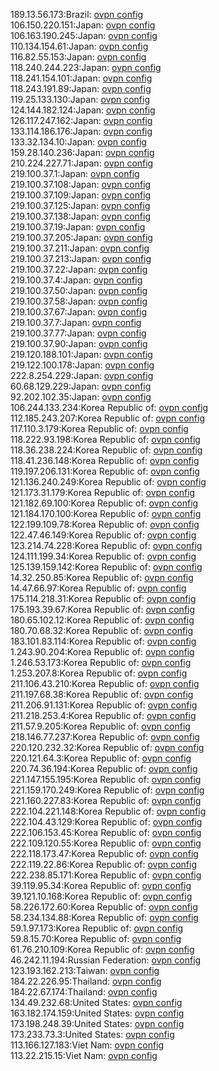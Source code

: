 189.13.56.173:Brazil: [ovpn config](vpn/189_13_56_173.ovpn)  
106.150.220.151:Japan: [ovpn config](vpn/106_150_220_151.ovpn)  
106.163.190.245:Japan: [ovpn config](vpn/106_163_190_245.ovpn)  
110.134.154.61:Japan: [ovpn config](vpn/110_134_154_61.ovpn)  
116.82.55.153:Japan: [ovpn config](vpn/116_82_55_153.ovpn)  
118.240.244.223:Japan: [ovpn config](vpn/118_240_244_223.ovpn)  
118.241.154.101:Japan: [ovpn config](vpn/118_241_154_101.ovpn)  
118.243.191.89:Japan: [ovpn config](vpn/118_243_191_89.ovpn)  
119.25.133.130:Japan: [ovpn config](vpn/119_25_133_130.ovpn)  
124.144.182.124:Japan: [ovpn config](vpn/124_144_182_124.ovpn)  
126.117.247.162:Japan: [ovpn config](vpn/126_117_247_162.ovpn)  
133.114.186.176:Japan: [ovpn config](vpn/133_114_186_176.ovpn)  
133.32.134.10:Japan: [ovpn config](vpn/133_32_134_10.ovpn)  
159.28.140.236:Japan: [ovpn config](vpn/159_28_140_236.ovpn)  
210.224.227.71:Japan: [ovpn config](vpn/210_224_227_71.ovpn)  
219.100.37.1:Japan: [ovpn config](vpn/219_100_37_1.ovpn)  
219.100.37.108:Japan: [ovpn config](vpn/219_100_37_108.ovpn)  
219.100.37.109:Japan: [ovpn config](vpn/219_100_37_109.ovpn)  
219.100.37.125:Japan: [ovpn config](vpn/219_100_37_125.ovpn)  
219.100.37.138:Japan: [ovpn config](vpn/219_100_37_138.ovpn)  
219.100.37.19:Japan: [ovpn config](vpn/219_100_37_19.ovpn)  
219.100.37.205:Japan: [ovpn config](vpn/219_100_37_205.ovpn)  
219.100.37.211:Japan: [ovpn config](vpn/219_100_37_211.ovpn)  
219.100.37.213:Japan: [ovpn config](vpn/219_100_37_213.ovpn)  
219.100.37.22:Japan: [ovpn config](vpn/219_100_37_22.ovpn)  
219.100.37.4:Japan: [ovpn config](vpn/219_100_37_4.ovpn)  
219.100.37.50:Japan: [ovpn config](vpn/219_100_37_50.ovpn)  
219.100.37.58:Japan: [ovpn config](vpn/219_100_37_58.ovpn)  
219.100.37.67:Japan: [ovpn config](vpn/219_100_37_67.ovpn)  
219.100.37.7:Japan: [ovpn config](vpn/219_100_37_7.ovpn)  
219.100.37.77:Japan: [ovpn config](vpn/219_100_37_77.ovpn)  
219.100.37.90:Japan: [ovpn config](vpn/219_100_37_90.ovpn)  
219.120.188.101:Japan: [ovpn config](vpn/219_120_188_101.ovpn)  
219.122.100.178:Japan: [ovpn config](vpn/219_122_100_178.ovpn)  
222.8.254.229:Japan: [ovpn config](vpn/222_8_254_229.ovpn)  
60.68.129.229:Japan: [ovpn config](vpn/60_68_129_229.ovpn)  
92.202.102.35:Japan: [ovpn config](vpn/92_202_102_35.ovpn)  
106.244.133.234:Korea Republic of: [ovpn config](vpn/106_244_133_234.ovpn)  
112.185.243.207:Korea Republic of: [ovpn config](vpn/112_185_243_207.ovpn)  
117.110.3.179:Korea Republic of: [ovpn config](vpn/117_110_3_179.ovpn)  
118.222.93.198:Korea Republic of: [ovpn config](vpn/118_222_93_198.ovpn)  
118.36.238.224:Korea Republic of: [ovpn config](vpn/118_36_238_224.ovpn)  
118.41.236.148:Korea Republic of: [ovpn config](vpn/118_41_236_148.ovpn)  
119.197.206.131:Korea Republic of: [ovpn config](vpn/119_197_206_131.ovpn)  
121.136.240.249:Korea Republic of: [ovpn config](vpn/121_136_240_249.ovpn)  
121.173.31.179:Korea Republic of: [ovpn config](vpn/121_173_31_179.ovpn)  
121.182.69.100:Korea Republic of: [ovpn config](vpn/121_182_69_100.ovpn)  
121.184.170.100:Korea Republic of: [ovpn config](vpn/121_184_170_100.ovpn)  
122.199.109.78:Korea Republic of: [ovpn config](vpn/122_199_109_78.ovpn)  
122.47.46.149:Korea Republic of: [ovpn config](vpn/122_47_46_149.ovpn)  
123.214.74.228:Korea Republic of: [ovpn config](vpn/123_214_74_228.ovpn)  
124.111.199.34:Korea Republic of: [ovpn config](vpn/124_111_199_34.ovpn)  
125.139.159.142:Korea Republic of: [ovpn config](vpn/125_139_159_142.ovpn)  
14.32.250.85:Korea Republic of: [ovpn config](vpn/14_32_250_85.ovpn)  
14.47.66.97:Korea Republic of: [ovpn config](vpn/14_47_66_97.ovpn)  
175.114.218.31:Korea Republic of: [ovpn config](vpn/175_114_218_31.ovpn)  
175.193.39.67:Korea Republic of: [ovpn config](vpn/175_193_39_67.ovpn)  
180.65.102.12:Korea Republic of: [ovpn config](vpn/180_65_102_12.ovpn)  
180.70.68.32:Korea Republic of: [ovpn config](vpn/180_70_68_32.ovpn)  
183.101.83.114:Korea Republic of: [ovpn config](vpn/183_101_83_114.ovpn)  
1.243.90.204:Korea Republic of: [ovpn config](vpn/1_243_90_204.ovpn)  
1.246.53.173:Korea Republic of: [ovpn config](vpn/1_246_53_173.ovpn)  
1.253.207.8:Korea Republic of: [ovpn config](vpn/1_253_207_8.ovpn)  
211.106.43.210:Korea Republic of: [ovpn config](vpn/211_106_43_210.ovpn)  
211.197.68.38:Korea Republic of: [ovpn config](vpn/211_197_68_38.ovpn)  
211.206.91.131:Korea Republic of: [ovpn config](vpn/211_206_91_131.ovpn)  
211.218.253.4:Korea Republic of: [ovpn config](vpn/211_218_253_4.ovpn)  
211.57.9.205:Korea Republic of: [ovpn config](vpn/211_57_9_205.ovpn)  
218.146.77.237:Korea Republic of: [ovpn config](vpn/218_146_77_237.ovpn)  
220.120.232.32:Korea Republic of: [ovpn config](vpn/220_120_232_32.ovpn)  
220.121.64.3:Korea Republic of: [ovpn config](vpn/220_121_64_3.ovpn)  
220.74.36.194:Korea Republic of: [ovpn config](vpn/220_74_36_194.ovpn)  
221.147.155.195:Korea Republic of: [ovpn config](vpn/221_147_155_195.ovpn)  
221.159.170.249:Korea Republic of: [ovpn config](vpn/221_159_170_249.ovpn)  
221.160.227.83:Korea Republic of: [ovpn config](vpn/221_160_227_83.ovpn)  
222.104.221.148:Korea Republic of: [ovpn config](vpn/222_104_221_148.ovpn)  
222.104.43.129:Korea Republic of: [ovpn config](vpn/222_104_43_129.ovpn)  
222.106.153.45:Korea Republic of: [ovpn config](vpn/222_106_153_45.ovpn)  
222.109.120.55:Korea Republic of: [ovpn config](vpn/222_109_120_55.ovpn)  
222.118.173.47:Korea Republic of: [ovpn config](vpn/222_118_173_47.ovpn)  
222.119.22.86:Korea Republic of: [ovpn config](vpn/222_119_22_86.ovpn)  
222.238.85.171:Korea Republic of: [ovpn config](vpn/222_238_85_171.ovpn)  
39.119.95.34:Korea Republic of: [ovpn config](vpn/39_119_95_34.ovpn)  
39.121.10.168:Korea Republic of: [ovpn config](vpn/39_121_10_168.ovpn)  
58.226.172.60:Korea Republic of: [ovpn config](vpn/58_226_172_60.ovpn)  
58.234.134.88:Korea Republic of: [ovpn config](vpn/58_234_134_88.ovpn)  
59.1.97.173:Korea Republic of: [ovpn config](vpn/59_1_97_173.ovpn)  
59.8.15.70:Korea Republic of: [ovpn config](vpn/59_8_15_70.ovpn)  
61.76.210.109:Korea Republic of: [ovpn config](vpn/61_76_210_109.ovpn)  
46.242.11.194:Russian Federation: [ovpn config](vpn/46_242_11_194.ovpn)  
123.193.162.213:Taiwan: [ovpn config](vpn/123_193_162_213.ovpn)  
184.22.226.95:Thailand: [ovpn config](vpn/184_22_226_95.ovpn)  
184.22.67.174:Thailand: [ovpn config](vpn/184_22_67_174.ovpn)  
134.49.232.68:United States: [ovpn config](vpn/134_49_232_68.ovpn)  
163.182.174.159:United States: [ovpn config](vpn/163_182_174_159.ovpn)  
173.198.248.39:United States: [ovpn config](vpn/173_198_248_39.ovpn)  
173.233.73.3:United States: [ovpn config](vpn/173_233_73_3.ovpn)  
113.166.127.183:Viet Nam: [ovpn config](vpn/113_166_127_183.ovpn)  
113.22.215.15:Viet Nam: [ovpn config](vpn/113_22_215_15.ovpn)  
